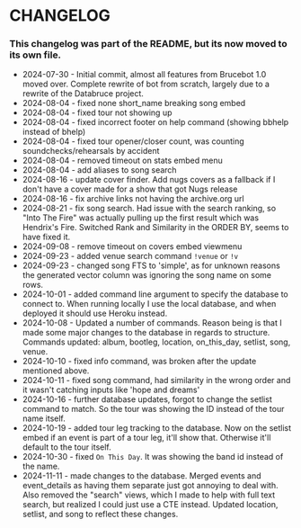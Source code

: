 # CHANGELOG
### This changelog was part of the README, but its now moved to its own file.

- 2024-07-30 - Initial commit, almost all features from Brucebot 1.0 moved over. Complete rewrite of bot from scratch, largely due to a rewrite of the Databruce project.
- 2024-08-04 - fixed none short_name breaking song embed
- 2024-08-04 - fixed tour not showing up
- 2024-08-04 - fixed incorrect footer on help command (showing bbhelp instead of bhelp)
- 2024-08-04 - fixed tour opener/closer count, was counting soundchecks/rehearsals by accident
- 2024-08-04 - removed timeout on stats embed menu
- 2024-08-04 - add aliases to song search
- 2024-08-16 - update cover finder. Add nugs covers as a fallback if I don't have a cover made for a show that got Nugs release
- 2024-08-16 - fix archive links not having the archive.org url
- 2024-08-21 - fix song search. Had issue with the search ranking, so "Into The Fire" was actually pulling up the first result which was Hendrix's Fire. Switched Rank and Similarity in the ORDER BY, seems to have fixed it.
- 2024-09-08 - remove timeout on covers embed viewmenu
- 2024-09-23 - added venue search command `!venue` or `!v`
- 2024-09-23 - changed song FTS to 'simple', as for unknown reasons the generated vector column was ignoring the song name on some rows.
- 2024-10-01 - added command line argument to specify the database to connect to. When running locally I use the local database, and when deployed it should use Heroku instead.
- 2024-10-08 - Updated a number of commands. Reason being is that I made some major changes to the database in regards to structure. Commands updated: album, bootleg, location, on_this_day, setlist, song, venue.
- 2024-10-10 - fixed info command, was broken after the update mentioned above.
- 2024-10-11 - fixed song command, had similarity in the wrong order and it wasn't catching inputs like 'hope and dreams'
- 2024-10-16 - further database updates, forgot to change the setlist command to match. So the tour was showing the ID instead of the tour name itself.
- 2024-10-19 - added tour leg tracking to the database. Now on the setlist embed if an event is part of a tour leg, it'll show that. Otherwise it'll default to the tour itself.
- 2024-10-30 - fixed `On This Day`. It was showing the band id instead of the name.
- 2024-11-11 - made changes to the database. Merged events and event_details as having them separate just got annoying to deal with. Also removed the "search" views, which I made to help with full text search, but realized I could just use a CTE instead. Updated location, setlist, and song to reflect these changes.